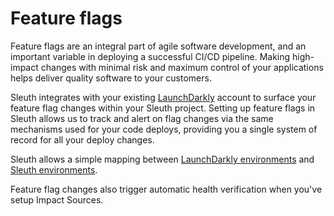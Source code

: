 # Feature flags

Feature flags are an integral part of agile software development, and an important variable in deploying a successful CI/CD pipeline. Making high-impact changes with minimal risk and maximum control of your applications helps deliver quality software to your customers. 

Sleuth integrates with your existing [LaunchDarkly](../integrations-1/feature-flags/launchdarkly.md) account to surface your feature flag changes within your Sleuth project. Setting up feature flags in Sleuth allows us to track and alert on flag changes via the same mechanisms used for your code deploys, providing you a single system of record for all your deploy changes. 

Sleuth allows a simple mapping between [LaunchDarkly environments](https://docs.launchdarkly.com/home/managing-flags/environments) and [Sleuth environments](environment-support.md).

Feature flag changes also trigger automatic health verification when you've setup Impact Sources.

